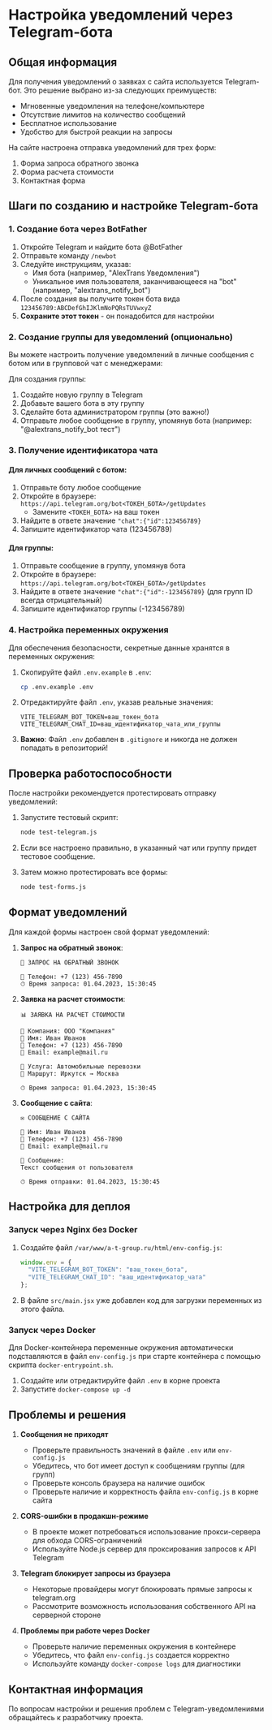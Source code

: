 # Настройка уведомлений через Telegram-бота

## Общая информация

Для получения уведомлений о заявках с сайта используется Telegram-бот. Это решение выбрано из-за следующих преимуществ:
- Мгновенные уведомления на телефоне/компьютере
- Отсутствие лимитов на количество сообщений
- Бесплатное использование
- Удобство для быстрой реакции на запросы

На сайте настроена отправка уведомлений для трех форм:
1. Форма запроса обратного звонка
2. Форма расчета стоимости
3. Контактная форма

## Шаги по созданию и настройке Telegram-бота

### 1. Создание бота через BotFather

1. Откройте Telegram и найдите бота @BotFather
2. Отправьте команду `/newbot`
3. Следуйте инструкциям, указав:
   - Имя бота (например, "AlexTrans Уведомления")
   - Уникальное имя пользователя, заканчивающееся на "bot" (например, "alextrans_notify_bot")
4. После создания вы получите токен бота вида `123456789:ABCDefGhIJKlmNoPQRsTUVwxyZ`
5. **Сохраните этот токен** - он понадобится для настройки

### 2. Создание группы для уведомлений (опционально)

Вы можете настроить получение уведомлений в личные сообщения с ботом или в групповой чат с менеджерами:

Для создания группы:
1. Создайте новую группу в Telegram
2. Добавьте вашего бота в эту группу
3. Сделайте бота администратором группы (это важно!)
4. Отправьте любое сообщение в группу, упомянув бота (например: "@alextrans_notify_bot тест")

### 3. Получение идентификатора чата

#### Для личных сообщений с ботом:
1. Отправьте боту любое сообщение
2. Откройте в браузере: `https://api.telegram.org/bot<ТОКЕН_БОТА>/getUpdates`
   - Замените `<ТОКЕН_БОТА>` на ваш токен
3. Найдите в ответе значение `"chat":{"id":123456789}`
4. Запишите идентификатор чата (123456789)

#### Для группы:
1. Отправьте сообщение в группу, упомянув бота
2. Откройте в браузере: `https://api.telegram.org/bot<ТОКЕН_БОТА>/getUpdates`
3. Найдите в ответе значение `"chat":{"id":-123456789}` (для групп ID всегда отрицательный)
4. Запишите идентификатор группы (-123456789)

### 4. Настройка переменных окружения

Для обеспечения безопасности, секретные данные хранятся в переменных окружения:

1. Скопируйте файл `.env.example` в `.env`:
   ```bash
   cp .env.example .env
   ```

2. Отредактируйте файл `.env`, указав реальные значения:
   ```
   VITE_TELEGRAM_BOT_TOKEN=ваш_токен_бота
   VITE_TELEGRAM_CHAT_ID=ваш_идентификатор_чата_или_группы
   ```

3. **Важно**: Файл `.env` добавлен в `.gitignore` и никогда не должен попадать в репозиторий!

## Проверка работоспособности

После настройки рекомендуется протестировать отправку уведомлений:

1. Запустите тестовый скрипт:
   ```bash
   node test-telegram.js
   ```

2. Если все настроено правильно, в указанный чат или группу придет тестовое сообщение.

3. Затем можно протестировать все формы:
   ```bash
   node test-forms.js
   ```

## Формат уведомлений

Для каждой формы настроен свой формат уведомлений:

1. **Запрос на обратный звонок**:
   ```
   🔔 ЗАПРОС НА ОБРАТНЫЙ ЗВОНОК
   
   📱 Телефон: +7 (123) 456-7890
   ⏱ Время запроса: 01.04.2023, 15:30:45
   ```

2. **Заявка на расчет стоимости**:
   ```
   📊 ЗАЯВКА НА РАСЧЕТ СТОИМОСТИ
   
   🏢 Компания: ООО "Компания"
   👤 Имя: Иван Иванов
   📱 Телефон: +7 (123) 456-7890
   📧 Email: example@mail.ru
   
   🚚 Услуга: Автомобильные перевозки
   🔄 Маршрут: Иркутск → Москва
   
   ⏱ Время запроса: 01.04.2023, 15:30:45
   ```

3. **Сообщение с сайта**:
   ```
   ✉️ СООБЩЕНИЕ С САЙТА
   
   👤 Имя: Иван Иванов
   📱 Телефон: +7 (123) 456-7890
   📧 Email: example@mail.ru
   
   💬 Сообщение:
   Текст сообщения от пользователя
   
   ⏱ Время отправки: 01.04.2023, 15:30:45
   ```

## Настройка для деплоя

### Запуск через Nginx без Docker

1. Создайте файл `/var/www/a-t-group.ru/html/env-config.js`:
   ```javascript
   window.env = {
     "VITE_TELEGRAM_BOT_TOKEN": "ваш_токен_бота", 
     "VITE_TELEGRAM_CHAT_ID": "ваш_идентификатор_чата"
   };
   ```

2. В файле `src/main.jsx` уже добавлен код для загрузки переменных из этого файла.

### Запуск через Docker

Для Docker-контейнера переменные окружения автоматически подставляются в файл `env-config.js` при старте контейнера с помощью скрипта `docker-entrypoint.sh`.

1. Создайте или отредактируйте файл `.env` в корне проекта
2. Запустите `docker-compose up -d`

## Проблемы и решения

1. **Сообщения не приходят**
   - Проверьте правильность значений в файле `.env` или `env-config.js`
   - Убедитесь, что бот имеет доступ к сообщениям группы (для групп)
   - Проверьте консоль браузера на наличие ошибок
   - Проверьте наличие и корректность файла `env-config.js` в корне сайта

2. **CORS-ошибки в продакшн-режиме**
   - В проекте может потребоваться использование прокси-сервера для обхода CORS-ограничений
   - Используйте Node.js сервер для проксирования запросов к API Telegram

3. **Telegram блокирует запросы из браузера**
   - Некоторые провайдеры могут блокировать прямые запросы к telegram.org
   - Рассмотрите возможность использования собственного API на серверной стороне

4. **Проблемы при работе через Docker**
   - Проверьте наличие переменных окружения в контейнере
   - Убедитесь, что файл `env-config.js` создается корректно
   - Используйте команду `docker-compose logs` для диагностики

## Контактная информация
По вопросам настройки и решения проблем с Telegram-уведомлениями обращайтесь к разработчику проекта. 